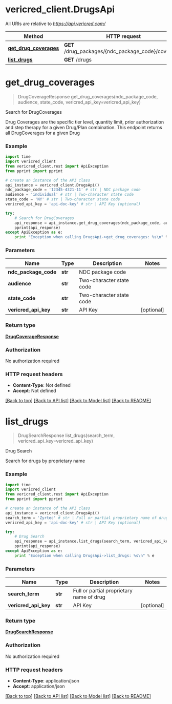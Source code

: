 # vericred_client.DrugsApi

All URIs are relative to *https://api.vericred.com/*

Method | HTTP request | Description
------------- | ------------- | -------------
[**get_drug_coverages**](DrugsApi.md#get_drug_coverages) | **GET** /drug_packages/{ndc_package_code}/coverages | Search for DrugCoverages
[**list_drugs**](DrugsApi.md#list_drugs) | **GET** /drugs | Drug Search


# **get_drug_coverages**
> DrugCoverageResponse get_drug_coverages(ndc_package_code, audience, state_code, vericred_api_key=vericred_api_key)

Search for DrugCoverages

Drug Coverages are the specific tier level, quantity limit, prior
authorization and step therapy for a given Drug/Plan combination. This endpoint
returns all DrugCoverages for a given Drug

### Example 
```python
import time
import vericred_client
from vericred_client.rest import ApiException
from pprint import pprint

# create an instance of the API class
api_instance = vericred_client.DrugsApi()
ndc_package_code = '12345-4321-11' # str | NDC package code
audience = 'individual' # str | Two-character state code
state_code = 'NY' # str | Two-character state code
vericred_api_key = 'api-doc-key' # str | API Key (optional)

try: 
    # Search for DrugCoverages
    api_response = api_instance.get_drug_coverages(ndc_package_code, audience, state_code, vericred_api_key=vericred_api_key)
    pprint(api_response)
except ApiException as e:
    print "Exception when calling DrugsApi->get_drug_coverages: %s\n" % e
```

### Parameters

Name | Type | Description  | Notes
------------- | ------------- | ------------- | -------------
 **ndc_package_code** | **str**| NDC package code | 
 **audience** | **str**| Two-character state code | 
 **state_code** | **str**| Two-character state code | 
 **vericred_api_key** | **str**| API Key | [optional] 

### Return type

[**DrugCoverageResponse**](DrugCoverageResponse.md)

### Authorization

No authorization required

### HTTP request headers

 - **Content-Type**: Not defined
 - **Accept**: Not defined

[[Back to top]](#) [[Back to API list]](../README.md#documentation-for-api-endpoints) [[Back to Model list]](../README.md#documentation-for-models) [[Back to README]](../README.md)

# **list_drugs**
> DrugSearchResponse list_drugs(search_term, vericred_api_key=vericred_api_key)

Drug Search

Search for drugs by proprietary name

### Example 
```python
import time
import vericred_client
from vericred_client.rest import ApiException
from pprint import pprint

# create an instance of the API class
api_instance = vericred_client.DrugsApi()
search_term = 'Zyrtec' # str | Full or partial proprietary name of drug
vericred_api_key = 'api-doc-key' # str | API Key (optional)

try: 
    # Drug Search
    api_response = api_instance.list_drugs(search_term, vericred_api_key=vericred_api_key)
    pprint(api_response)
except ApiException as e:
    print "Exception when calling DrugsApi->list_drugs: %s\n" % e
```

### Parameters

Name | Type | Description  | Notes
------------- | ------------- | ------------- | -------------
 **search_term** | **str**| Full or partial proprietary name of drug | 
 **vericred_api_key** | **str**| API Key | [optional] 

### Return type

[**DrugSearchResponse**](DrugSearchResponse.md)

### Authorization

No authorization required

### HTTP request headers

 - **Content-Type**: application/json
 - **Accept**: application/json

[[Back to top]](#) [[Back to API list]](../README.md#documentation-for-api-endpoints) [[Back to Model list]](../README.md#documentation-for-models) [[Back to README]](../README.md)

